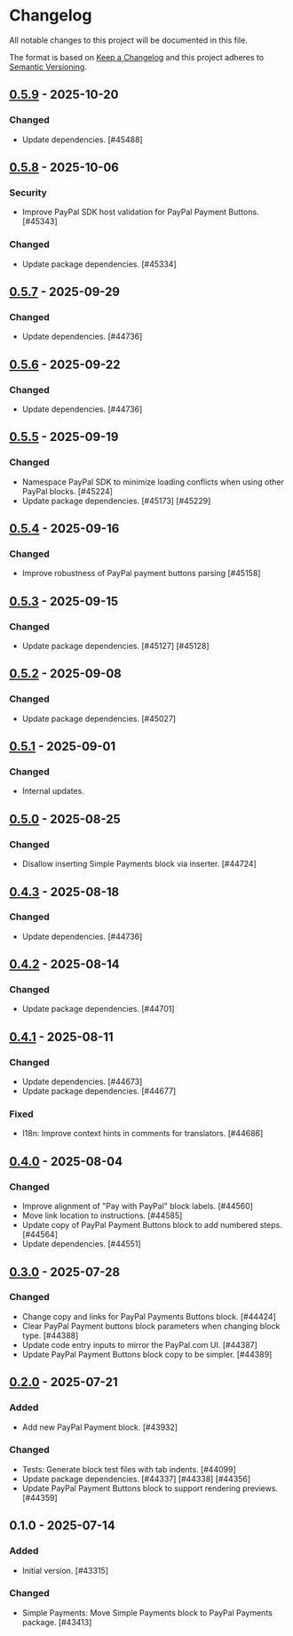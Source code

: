 # Changelog

All notable changes to this project will be documented in this file.

The format is based on [Keep a Changelog](https://keepachangelog.com/en/1.0.0/)
and this project adheres to [Semantic Versioning](https://semver.org/spec/v2.0.0.html).

## [0.5.9] - 2025-10-20
### Changed
- Update dependencies. [#45488]

## [0.5.8] - 2025-10-06
### Security
- Improve PayPal SDK host validation for PayPal Payment Buttons. [#45343]

### Changed
- Update package dependencies. [#45334]

## [0.5.7] - 2025-09-29
### Changed
- Update dependencies. [#44736]

## [0.5.6] - 2025-09-22
### Changed
- Update dependencies. [#44736]

## [0.5.5] - 2025-09-19
### Changed
- Namespace PayPal SDK to minimize loading conflicts when using other PayPal blocks. [#45224]
- Update package dependencies. [#45173] [#45229]

## [0.5.4] - 2025-09-16
### Changed
- Improve robustness of PayPal payment buttons parsing [#45158]

## [0.5.3] - 2025-09-15
### Changed
- Update package dependencies. [#45127] [#45128]

## [0.5.2] - 2025-09-08
### Changed
- Update package dependencies. [#45027]

## [0.5.1] - 2025-09-01
### Changed
- Internal updates.

## [0.5.0] - 2025-08-25
### Changed
- Disallow inserting Simple Payments block via inserter. [#44724]

## [0.4.3] - 2025-08-18
### Changed
- Update dependencies. [#44736]

## [0.4.2] - 2025-08-14
### Changed
- Update package dependencies. [#44701]

## [0.4.1] - 2025-08-11
### Changed
- Update dependencies. [#44673]
- Update package dependencies. [#44677]

### Fixed
- I18n: Improve context hints in comments for translators. [#44686]

## [0.4.0] - 2025-08-04
### Changed
- Improve alignment of "Pay with PayPal" block labels. [#44560]
- Move link location to instructions. [#44585]
- Update copy of PayPal Payment Buttons block to add numbered steps. [#44564]
- Update dependencies. [#44551]

## [0.3.0] - 2025-07-28
### Changed
- Change copy and links for PayPal Payments Buttons block. [#44424]
- Clear PayPal Payment buttons block parameters when changing block type. [#44388]
- Update code entry inputs to mirror the PayPal.com UI. [#44387]
- Update PayPal Payment Buttons block copy to be simpler. [#44389]

## [0.2.0] - 2025-07-21
### Added
- Add new PayPal Payment block. [#43932]

### Changed
- Tests: Generate block test files with tab indents. [#44099]
- Update package dependencies. [#44337] [#44338] [#44356]
- Update PayPal Payment Buttons block to support rendering previews. [#44359]

## 0.1.0 - 2025-07-14
### Added
- Initial version. [#43315]

### Changed
- Simple Payments: Move Simple Payments block to PayPal Payments package. [#43413]

[0.5.9]: https://github.com/Automattic/jetpack-paypal-payments/compare/v0.5.8...v0.5.9
[0.5.8]: https://github.com/Automattic/jetpack-paypal-payments/compare/v0.5.7...v0.5.8
[0.5.7]: https://github.com/Automattic/jetpack-paypal-payments/compare/v0.5.6...v0.5.7
[0.5.6]: https://github.com/Automattic/jetpack-paypal-payments/compare/v0.5.5...v0.5.6
[0.5.5]: https://github.com/Automattic/jetpack-paypal-payments/compare/v0.5.4...v0.5.5
[0.5.4]: https://github.com/Automattic/jetpack-paypal-payments/compare/v0.5.3...v0.5.4
[0.5.3]: https://github.com/Automattic/jetpack-paypal-payments/compare/v0.5.2...v0.5.3
[0.5.2]: https://github.com/Automattic/jetpack-paypal-payments/compare/v0.5.1...v0.5.2
[0.5.1]: https://github.com/Automattic/jetpack-paypal-payments/compare/v0.5.0...v0.5.1
[0.5.0]: https://github.com/Automattic/jetpack-paypal-payments/compare/v0.4.3...v0.5.0
[0.4.3]: https://github.com/Automattic/jetpack-paypal-payments/compare/v0.4.2...v0.4.3
[0.4.2]: https://github.com/Automattic/jetpack-paypal-payments/compare/v0.4.1...v0.4.2
[0.4.1]: https://github.com/Automattic/jetpack-paypal-payments/compare/v0.4.0...v0.4.1
[0.4.0]: https://github.com/Automattic/jetpack-paypal-payments/compare/v0.3.0...v0.4.0
[0.3.0]: https://github.com/Automattic/jetpack-paypal-payments/compare/v0.2.0...v0.3.0
[0.2.0]: https://github.com/Automattic/jetpack-paypal-payments/compare/v0.1.0...v0.2.0
